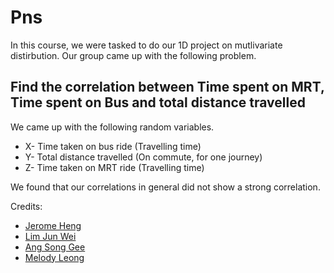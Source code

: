 # Pns
In this course, we were tasked to do our 1D project on mutlivariate distirbution. Our group came up with the following problem.

## Find the correlation between Time spent on MRT, Time spent on Bus and total distance travelled

We came up with the following random variables.
- X-  Time taken on bus ride (Travelling time)
- Y- Total distance travelled (On commute, for one journey)
- Z- Time taken on MRT ride (Travelling time)

We found that our correlations in general did not show a strong correlation.

Credits:
- [Jerome Heng](https://github.com/kraftedcheese)
- [Lim Jun Wei](https://github.com/junwei567)
- [Ang Song Gee](https://github.com/angsg97)
- [Melody Leong](https://github.com/caramelmelmel)




